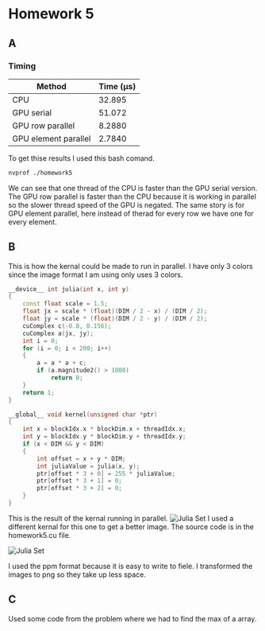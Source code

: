 # Homework 5

## A

### Timing

<!-- This is a table -->

| Method               | Time (µs) |
| -------------------- | --------- |
| CPU                  | 32.895    |
| GPU serial           | 51.072    |
| GPU row parallel     | 8.2880    |
| GPU element parallel | 2.7840    |

To get thise results I used this bash comand.

```bash
nvprof ./homework5
```

We can see that one thread of the CPU is faster than the GPU serial version. The GPU row parallel is faster than the CPU because it is working in parallel so the slower thread speed of the GPU is negated. The same story is for GPU element parallel, here instead of therad for every row we have one for every element.

## B

This is how the kernal could be made to run in parallel.
I have only 3 colors since the image format I am using only uses 3 colors.

```c++
__device__ int julia(int x, int y)
{
    const float scale = 1.5;
    float jx = scale * (float)(DIM / 2 - x) / (DIM / 2);
    float jy = scale * (float)(DIM / 2 - y) / (DIM / 2);
    cuComplex c(-0.8, 0.156);
    cuComplex a(jx, jy);
    int i = 0;
    for (i = 0; i < 200; i++)
    {
        a = a * a + c;
        if (a.magnitude2() > 1000)
            return 0;
    }
    return 1;
}

__global__ void kernel(unsigned char *ptr)
{
    int x = blockIdx.x * blockDim.x + threadIdx.x;
    int y = blockIdx.y * blockDim.y + threadIdx.y;
    if (x < DIM && y < DIM)
    {
        int offset = x + y * DIM;
        int juliaValue = julia(x, y);
        ptr[offset * 3 + 0] = 255 * juliaValue;
        ptr[offset * 3 + 1] = 0;
        ptr[offset * 3 + 2] = 0;
    }
}

```

This is the result of the kernal running in parallel.
![Julia Set](b/julia.png)
I used a different kernal for this one to get a better image. The source code is in the homework5.cu file.

![Julia Set](<b/julia(1).png>)

I used the ppm format because it is easy to write to fiele. I transformed the images to png so they take up less space.

## C

Used some code from the problem where we had to find the max of a array.

